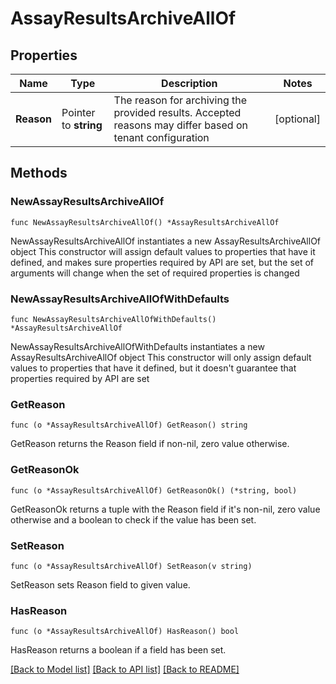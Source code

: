 # AssayResultsArchiveAllOf

## Properties

Name | Type | Description | Notes
------------ | ------------- | ------------- | -------------
**Reason** | Pointer to **string** | The reason for archiving the provided results. Accepted reasons may differ based on tenant configuration | [optional] 

## Methods

### NewAssayResultsArchiveAllOf

`func NewAssayResultsArchiveAllOf() *AssayResultsArchiveAllOf`

NewAssayResultsArchiveAllOf instantiates a new AssayResultsArchiveAllOf object
This constructor will assign default values to properties that have it defined,
and makes sure properties required by API are set, but the set of arguments
will change when the set of required properties is changed

### NewAssayResultsArchiveAllOfWithDefaults

`func NewAssayResultsArchiveAllOfWithDefaults() *AssayResultsArchiveAllOf`

NewAssayResultsArchiveAllOfWithDefaults instantiates a new AssayResultsArchiveAllOf object
This constructor will only assign default values to properties that have it defined,
but it doesn't guarantee that properties required by API are set

### GetReason

`func (o *AssayResultsArchiveAllOf) GetReason() string`

GetReason returns the Reason field if non-nil, zero value otherwise.

### GetReasonOk

`func (o *AssayResultsArchiveAllOf) GetReasonOk() (*string, bool)`

GetReasonOk returns a tuple with the Reason field if it's non-nil, zero value otherwise
and a boolean to check if the value has been set.

### SetReason

`func (o *AssayResultsArchiveAllOf) SetReason(v string)`

SetReason sets Reason field to given value.

### HasReason

`func (o *AssayResultsArchiveAllOf) HasReason() bool`

HasReason returns a boolean if a field has been set.


[[Back to Model list]](../README.md#documentation-for-models) [[Back to API list]](../README.md#documentation-for-api-endpoints) [[Back to README]](../README.md)


